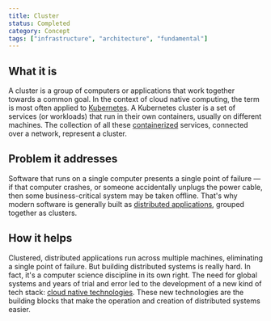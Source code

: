 ```yaml
---
title: Cluster
status: Completed
category: Concept
tags: ["infrastructure", "architecture", "fundamental"]
---
```


## What it is

A cluster is a group of computers or applications that work together towards a common goal. 
In the context of cloud native computing, the term is most often applied to [Kubernetes](/kubernetes/). 
A Kubernetes cluster is a set of services (or workloads) that run in their own containers, usually on different machines. 
The collection of all these [containerized](/containerization/) services, connected over a network, represent a cluster.

## Problem it addresses 

Software that runs on a single computer presents a single point of failure 
— if that computer crashes, or someone accidentally unplugs the power cable, 
then some business-critical system may be taken offline. 
That's why modern software is generally built as [distributed applications](/distributed-apps/), grouped together as clusters. 

## How it helps

Clustered, distributed applications run across multiple machines, eliminating a single point of failure. 
But building distributed systems is really hard. 
In fact, it's a computer science discipline in its own right. 
The need for global systems and years of trial and error led to the development of a new kind of tech stack: 
[cloud native technologies](/cloud-native-tech/). 
These new technologies are the building blocks that make the operation and creation of distributed systems easier.

